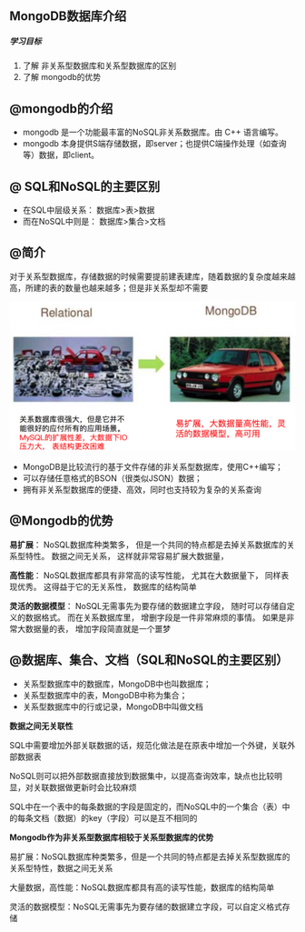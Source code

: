 ## MongoDB数据库介绍

##### 学习目标

1. 了解 非关系型数据库和关系型数据库的区别
2. 了解 mongodb的优势



## @mongodb的介绍

- mongodb 是一个功能最丰富的NoSQL非关系数据库。由 C++ 语言编写。
- mongodb 本身提供S端存储数据，即server；也提供C端操作处理（如查询等）数据，即client。



## @ SQL和NoSQL的主要区别

- 在SQL中层级关系： 数据库>表>数据
- 而在NoSQL中则是： 数据库>集合>文档



## @简介

对于关系型数据库，存储数据的时候需要提前建表建库，随着数据的复杂度越来越高，所建的表的数量也越来越多；但是非关系型却不需要

<img src="../img/关系型和非关系型.png"></img>

- MongoDB是比较流行的基于文件存储的非关系型数据库，使用C++编写；
- 可以存储任意格式的BSON（很类似JSON）数据；
- 拥有非关系型数据库的便捷、高效，同时也支持较为复杂的关系查询



## @Mongodb的优势

 **易扩展**： NoSQL数据库种类繁多， 但是⼀个共同的特点都是去掉关系数据库的关系型特性。 数据之间⽆关系， 这样就⾮常容易扩展⼤数据量， 

**⾼性能**： NoSQL数据库都具有⾮常⾼的读写性能， 尤其在⼤数据量下， 同样表现优秀。 这得益于它的⽆关系性， 数据库的结构简单

**灵活的数据模型**： NoSQL⽆需事先为要存储的数据建⽴字段， 随时可以存储⾃定义的数据格式。 ⽽在关系数据库⾥， 增删字段是⼀件⾮常麻烦的事情。 如果是⾮常⼤数据量的表， 增加字段简直就是⼀个噩梦



## @数据库、集合、文档（**SQL和NoSQL的主要区别**）

- 关系型数据库中的数据库，MongoDB中也叫数据库；
- 关系型数据库中的表，MongoDB中称为集合；
- 关系型数据库中的行或记录，MongoDB中叫做文档



**数据之间无关联性**

​		SQL中需要增加外部关联数据的话，规范化做法是在原表中增加一个外键，关联外部数据表

​		NoSQL则可以把外部数据直接放到数据集中，以提高查询效率，缺点也比较明显，对关联数据做更新时会比较麻烦

​		SQL中在一个表中的每条数据的字段是固定的，而NoSQL中的一个集合（表）中的每条文档（数据）的key（字段）可以是互不相同的



**Mongodb作为非关系型数据库相较于关系型数据库的优势**

​		易扩展：NoSQL数据库种类繁多，但是一个共同的特点都是去掉关系型数据库的关系型特性，数据之间无关系

​		大量数据，高性能：NoSQL数据库都具有高的读写性能，数据库的结构简单

​		灵活的数据模型：NoSQL无需事先为要存储的数据建立字段，可以自定义格式存储


